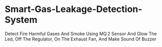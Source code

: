 # Smart-Gas-Leakage-Detection-System
Detect Fire Harmful Gases And Smoke Using MQ 2 Sensor And Glow The Led, Off The Regulator, On The Exhaust Fan, And Make Sound Of Buzzer
